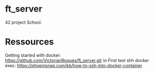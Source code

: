 # ft_server

42 project School.

# Ressources
Getting started with docker: https://github.com/VictorianRoques/ft_server.git \n
First test shh docker exec: https://phoenixnap.com/kb/how-to-ssh-into-docker-container
